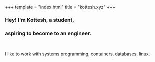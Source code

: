 +++
template = "index.html"
title = "kottesh.xyz"
+++

### Hey! I'm Kottesh, a student,
### aspiring to become to an engineer.

<br>

I like to work with systems programming, containers, databases, linux.

